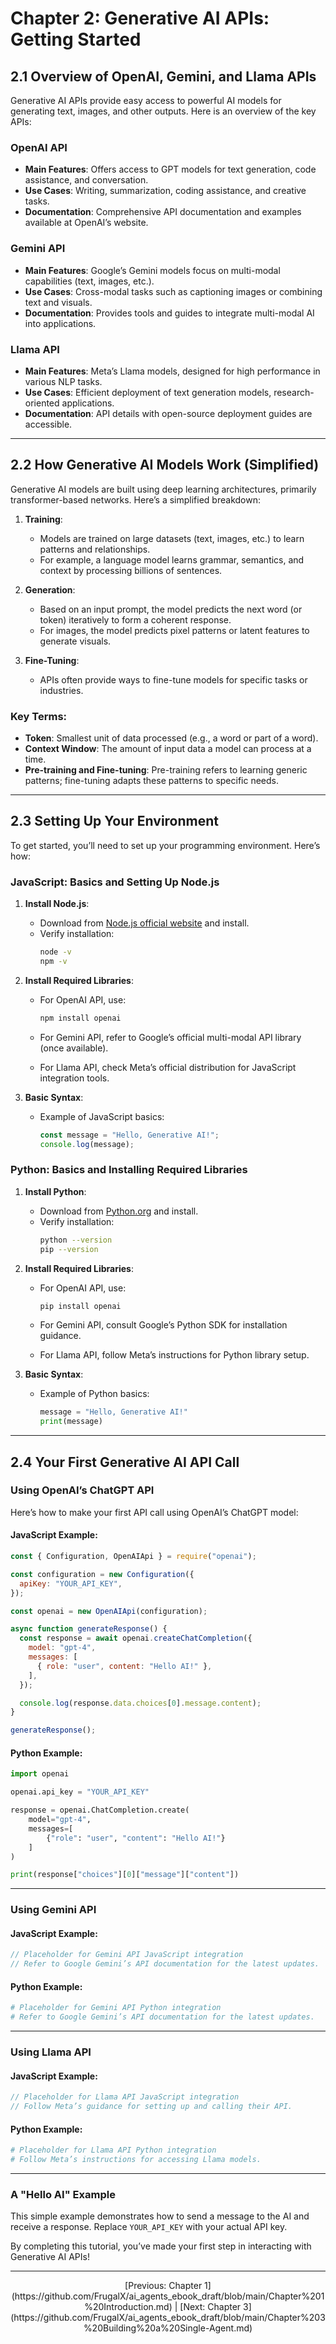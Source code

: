 # Chapter 2: Generative AI APIs: Getting Started

## **2.1 Overview of OpenAI, Gemini, and Llama APIs**

Generative AI APIs provide easy access to powerful AI models for generating text, images, and other outputs. Here is an overview of the key APIs:

### **OpenAI API**

- **Main Features**: Offers access to GPT models for text generation, code assistance, and conversation.
- **Use Cases**: Writing, summarization, coding assistance, and creative tasks.
- **Documentation**: Comprehensive API documentation and examples available at OpenAI’s website.

### **Gemini API**

- **Main Features**: Google’s Gemini models focus on multi-modal capabilities (text, images, etc.).
- **Use Cases**: Cross-modal tasks such as captioning images or combining text and visuals.
- **Documentation**: Provides tools and guides to integrate multi-modal AI into applications.

### **Llama API**

- **Main Features**: Meta’s Llama models, designed for high performance in various NLP tasks.
- **Use Cases**: Efficient deployment of text generation models, research-oriented applications.
- **Documentation**: API details with open-source deployment guides are accessible.

---

## **2.2 How Generative AI Models Work (Simplified)**

Generative AI models are built using deep learning architectures, primarily transformer-based networks. Here’s a simplified breakdown:

1. **Training**:

   - Models are trained on large datasets (text, images, etc.) to learn patterns and relationships.
   - For example, a language model learns grammar, semantics, and context by processing billions of sentences.

2. **Generation**:

   - Based on an input prompt, the model predicts the next word (or token) iteratively to form a coherent response.
   - For images, the model predicts pixel patterns or latent features to generate visuals.

3. **Fine-Tuning**:

   - APIs often provide ways to fine-tune models for specific tasks or industries.

### Key Terms:

- **Token**: Smallest unit of data processed (e.g., a word or part of a word).
- **Context Window**: The amount of input data a model can process at a time.
- **Pre-training and Fine-tuning**: Pre-training refers to learning generic patterns; fine-tuning adapts these patterns to specific needs.

---

## **2.3 Setting Up Your Environment**

To get started, you’ll need to set up your programming environment. Here’s how:

### **JavaScript: Basics and Setting Up Node.js**

1. **Install Node.js**:

   - Download from [Node.js official website](https://nodejs.org) and install.
   - Verify installation:
     ```bash
     node -v
     npm -v
     ```

2. **Install Required Libraries**:

   - For OpenAI API, use:
     ```bash
     npm install openai
     ```

   - For Gemini API, refer to Google’s official multi-modal API library (once available).

   - For Llama API, check Meta’s official distribution for JavaScript integration tools.

3. **Basic Syntax**:

   - Example of JavaScript basics:
     ```javascript
     const message = "Hello, Generative AI!";
     console.log(message);
     ```

### **Python: Basics and Installing Required Libraries**

1. **Install Python**:

   - Download from [Python.org](https://www.python.org/) and install.
   - Verify installation:
     ```bash
     python --version
     pip --version
     ```

2. **Install Required Libraries**:

   - For OpenAI API, use:
     ```bash
     pip install openai
     ```

   - For Gemini API, consult Google’s Python SDK for installation guidance.

   - For Llama API, follow Meta’s instructions for Python library setup.

3. **Basic Syntax**:

   - Example of Python basics:
     ```python
     message = "Hello, Generative AI!"
     print(message)
     ```

---

## **2.4 Your First Generative AI API Call**

### **Using OpenAI’s ChatGPT API**

Here’s how to make your first API call using OpenAI’s ChatGPT model:

#### **JavaScript Example**:

```javascript
const { Configuration, OpenAIApi } = require("openai");

const configuration = new Configuration({
  apiKey: "YOUR_API_KEY",
});

const openai = new OpenAIApi(configuration);

async function generateResponse() {
  const response = await openai.createChatCompletion({
    model: "gpt-4",
    messages: [
      { role: "user", content: "Hello AI!" },
    ],
  });

  console.log(response.data.choices[0].message.content);
}

generateResponse();
```

#### **Python Example**:

```python
import openai

openai.api_key = "YOUR_API_KEY"

response = openai.ChatCompletion.create(
    model="gpt-4",
    messages=[
        {"role": "user", "content": "Hello AI!"}
    ]
)

print(response["choices"][0]["message"]["content"])
```

---

### **Using Gemini API**

#### **JavaScript Example**:
```javascript
// Placeholder for Gemini API JavaScript integration
// Refer to Google Gemini’s API documentation for the latest updates.
```

#### **Python Example**:
```python
# Placeholder for Gemini API Python integration
# Refer to Google Gemini’s API documentation for the latest updates.
```

---

### **Using Llama API**

#### **JavaScript Example**:
```javascript
// Placeholder for Llama API JavaScript integration
// Follow Meta’s guidance for setting up and calling their API.
```

#### **Python Example**:
```python
# Placeholder for Llama API Python integration
# Follow Meta’s instructions for accessing Llama models.
```

---

### **A "Hello AI" Example**

This simple example demonstrates how to send a message to the AI and receive a response. Replace `YOUR_API_KEY` with your actual API key.

By completing this tutorial, you’ve made your first step in interacting with Generative AI APIs!

---

<div style="text-align: center;">
[Previous: Chapter 1](https://github.com/FrugalX/ai_agents_ebook_draft/blob/main/Chapter%201%20Introduction.md) | [Next: Chapter 3](https://github.com/FrugalX/ai_agents_ebook_draft/blob/main/Chapter%203%20Building%20a%20Single-Agent.md)
</div>


